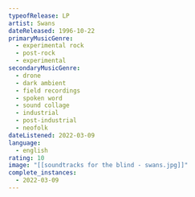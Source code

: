 ```yaml
---
typeofRelease: LP
artist: Swans
dateReleased: 1996-10-22
primaryMusicGenre:
  - experimental rock
  - post-rock
  - experimental
secondaryMusicGenre:
  - drone
  - dark ambient
  - field recordings
  - spoken word
  - sound collage
  - industrial
  - post-industrial
  - neofolk
dateListened: 2022-03-09
language:
  - english
rating: 10
image: "[[soundtracks for the blind - swans.jpg]]"
complete_instances:
  - 2022-03-09
---
```

